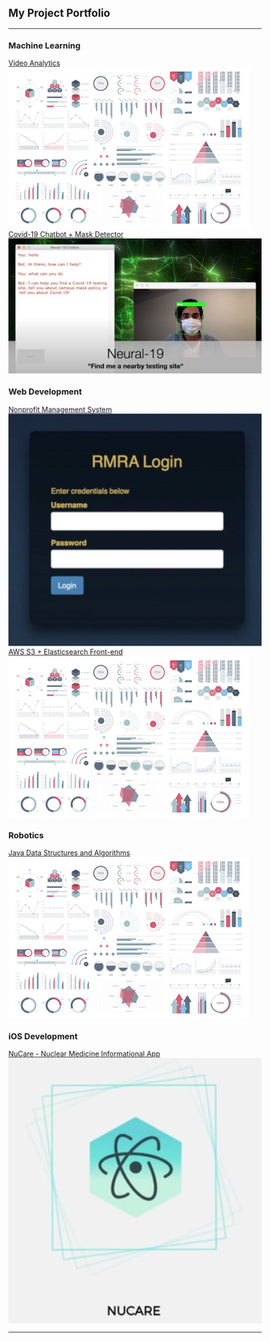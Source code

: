 ## My Project Portfolio

---

### Machine Learning
[Video Analytics](/pdf/sample_presentation.pdf)
<img src="images/dummy_thumbnail.jpg?raw=true"/> <br>
[Covid-19 Chatbot + Mask Detector](/ng_ai)
<img src="images/thumbnail.png?raw=true"/>

### Web Development
[Nonprofit Management System](/rmra)
<img src="images/login.png?raw=true"/> <br>
[AWS S3 + Elasticsearch Front-end](http://example.com/)
<img src="images/dummy_thumbnail.jpg?raw=true"/>

### Robotics
[Java Data Structures and Algorithms](http://example.com/)
<img src="images/dummy_thumbnail.jpg?raw=true"/>

### iOS Development
[NuCare - Nuclear Medicine Informational App](/nucare)
<img src="images/NuCare_Logo.png?raw=true"/>

---

